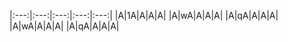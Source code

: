 
|:---:|:---:|:---:|:---:|:---:| 
|A|1A|A|A|A| 
|A|wA|A|A|A| 
|A|qA|A|A|A| 
|A|wA|A|A|A| 
|A|qA|A|A|A| 

